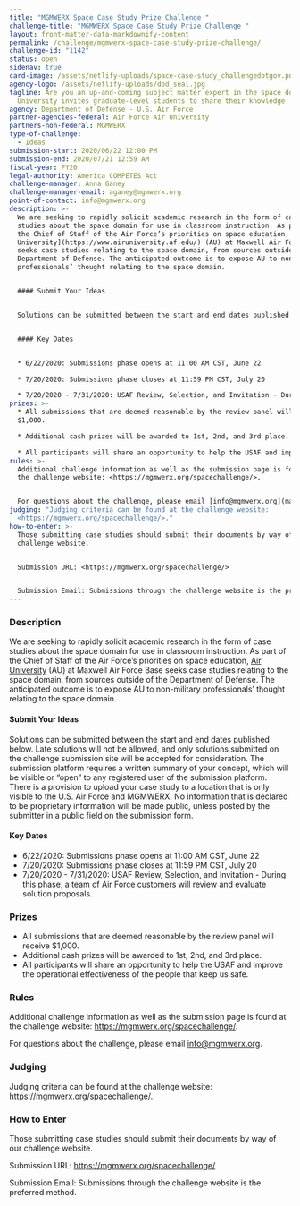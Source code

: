 ```yaml
---
title: "MGMWERX Space Case Study Prize Challenge "
challenge-title: "MGMWERX Space Case Study Prize Challenge "
layout: front-matter-data-markdownify-content
permalink: /challenge/mgmwerx-space-case-study-prize-challenge/
challenge-id: "1142"
status: open
sidenav: true
card-image: /assets/netlify-uploads/space-case-study_challengedotgov.png
agency-logo: /assets/netlify-uploads/dod_seal.jpg
tagline: Are you an up-and-coming subject matter expert in the space domain? Air
  University invites graduate-level students to share their knowledge.
agency: Department of Defense - U.S. Air Force
partner-agencies-federal: Air Force Air University
partners-non-federal: MGMWERX
type-of-challenge:
  - Ideas
submission-start: 2020/06/22 12:00 PM
submission-end: 2020/07/21 12:59 AM
fiscal-year: FY20
legal-authority: America COMPETES Act
challenge-manager: Anna Ganey
challenge-manager-email: aganey@mgmwerx.org
point-of-contact: info@mgmwerx.org
description: >-
  We are seeking to rapidly solicit academic research in the form of case
  studies about the space domain for use in classroom instruction. As part of
  the Chief of Staff of the Air Force’s priorities on space education, [Air
  University](https://www.airuniversity.af.edu/) (AU) at Maxwell Air Force Base
  seeks case studies relating to the space domain, from sources outside of the
  Department of Defense. The anticipated outcome is to expose AU to non-military
  professionals’ thought relating to the space domain.


  #### Submit Your Ideas


  Solutions can be submitted between the start and end dates published below. Late solutions will not be allowed, and only solutions submitted on the challenge submission site will be accepted for consideration. The submission platform requires a written summary of your concept, which will be visible or “open” to any registered user of the submission platform. There is a provision to upload your case study to a location that is only visible to the U.S. Air Force and MGMWERX. No information that is declared to be proprietary information will be made public, unless posted by the submitter in a public field on the submission form.


  #### Key Dates


  * 6/22/2020: Submissions phase opens at 11:00 AM CST, June 22

  * 7/20/2020: Submissions phase closes at 11:59 PM CST, July 20

  * 7/20/2020 - 7/31/2020: USAF Review, Selection, and Invitation - During this phase, a team of Air Force customers will review and evaluate solution proposals.
prizes: >-
  * All submissions that are deemed reasonable by the review panel will receive
  $1,000.

  * Additional cash prizes will be awarded to 1st, 2nd, and 3rd place.

  * All participants will share an opportunity to help the USAF and improve the operational effectiveness of the people that keep us safe.
rules: >-
  Additional challenge information as well as the submission page is found at
  the challenge website: <https://mgmwerx.org/spacechallenge/>.


  For questions about the challenge, please email [info@mgmwerx.org](mailto:info@mgmwerx.org).
judging: "Judging criteria can be found at the challenge website:
  <https://mgmwerx.org/spacechallenge/>."
how-to-enter: >-
  Those submitting case studies should submit their documents by way of our
  challenge website.  


  Submission URL: <https://mgmwerx.org/spacechallenge/>


  Submission Email: Submissions through the challenge website is the preferred method.
---
```

### Description

We are seeking to rapidly solicit academic research in the form of case studies about the space domain for use in classroom instruction. As part of the Chief of Staff of the Air Force’s priorities on space education, [Air University](https://www.airuniversity.af.edu/) (AU) at Maxwell Air Force Base seeks case studies relating to the space domain, from sources outside of the Department of Defense. The anticipated outcome is to expose AU to non-military professionals’ thought relating to the space domain.

#### Submit Your Ideas

Solutions can be submitted between the start and end dates published below. Late solutions will not be allowed, and only solutions submitted on the challenge submission site will be accepted for consideration. The submission platform requires a written summary of your concept, which will be visible or “open” to any registered user of the submission platform. There is a provision to upload your case study to a location that is only visible to the U.S. Air Force and MGMWERX. No information that is declared to be proprietary information will be made public, unless posted by the submitter in a public field on the submission form.

#### Key Dates

* 6/22/2020: Submissions phase opens at 11:00 AM CST, June 22
* 7/20/2020: Submissions phase closes at 11:59 PM CST, July 20
* 7/20/2020 - 7/31/2020: USAF Review, Selection, and Invitation - During this phase, a team of Air Force customers will review and evaluate solution proposals. 

### Prizes

* All submissions that are deemed reasonable by the review panel will receive $1,000.
* Additional cash prizes will be awarded to 1st, 2nd, and 3rd place.
* All participants will share an opportunity to help the USAF and improve the operational effectiveness of the people that keep us safe.

### Rules

Additional challenge information as well as the submission page is found at the challenge website: <https://mgmwerx.org/spacechallenge/>.

For questions about the challenge, please email [info@mgmwerx.org](mailto:info@mgmwerx.org).

### Judging

Judging criteria can be found at the challenge website: <https://mgmwerx.org/spacechallenge/>.

### How to Enter

Those submitting case studies should submit their documents by way of our challenge website.  

Submission URL: <https://mgmwerx.org/spacechallenge/>

Submission Email: Submissions through the challenge website is the preferred method.